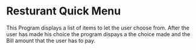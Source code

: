 # Resturant Quick Menu

This Program displays a list of items to let the user choose from. After the user has made his choice the program dispays a the choice made and the Bill amount that the user has to pay.
